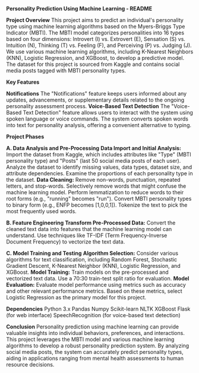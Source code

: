 **Personality Prediction Using Machine Learning - README**

**Project Overview**
This project aims to predict an individual's personality type using machine learning algorithms based on the Myers-Briggs Type Indicator (MBTI). The MBTI model categorizes personalities into 16 types based on four dimensions: Introvert (I) vs. Extrovert (E), Sensation (S) vs. Intuition (N), Thinking (T) vs. Feeling (F), and Perceiving (P) vs. Judging (J). We use various machine learning algorithms, including K-Nearest Neighbors (KNN), Logistic Regression, and XGBoost, to develop a predictive model. The dataset for this project is sourced from Kaggle and contains social media posts tagged with MBTI personality types.

**Key Features**

**Notifications**
The "Notifications" feature keeps users informed about any updates, advancements, or supplementary details related to the ongoing personality assessment process.
**Voice-Based Text Detection**
The "Voice-Based Text Detection" feature allows users to interact with the system using spoken language or voice commands. The system converts spoken words into text for personality analysis, offering a convenient alternative to typing.

**Project Phases**

**A. Data Analysis and Pre-Processing**
**Data Import and Initial Analysis:**
Import the dataset from Kaggle, which includes attributes like "Type" (MBTI personality type) and "Posts" (last 50 social media posts of each user).
Analyze the dataset to identify missing values, data types, dataset size, and attribute dependencies.
Examine the proportions of each personality type in the dataset.
**Data Cleaning:**
Remove non-words, punctuation, repeated letters, and stop-words.
Selectively remove words that might confuse the machine learning model.
Perform lemmatization to reduce words to their root forms (e.g., "running" becomes "run").
Convert MBTI personality types to binary form (e.g., ENFP becomes [1,0,0,1]).
Tokenize the text to pick the most frequently used words.

**B. Feature Engineering**
**Transform Pre-Processed Data:**
Convert the cleaned text data into features that the machine learning model can understand.
Use techniques like TF-IDF (Term Frequency-Inverse Document Frequency) to vectorize the text data.

**C. Model Training and Testing**
**Algorithm Selection:**
Consider various algorithms for text classification, including Random Forest, Stochastic Gradient Descent, K-Nearest Neighbor (KNN), Logistic Regression, and XGBoost.
**Model Training:**
Train models on the pre-processed and vectorized text data.
Use a 70:30 train-test split ratio for evaluation.
**Model Evaluation:**
Evaluate model performance using metrics such as accuracy and other relevant performance metrics.
Based on these metrics, select Logistic Regression as the primary model for this project.

**Dependencies**
Python 3.x
Pandas
Numpy
Scikit-learn
NLTK
XGBoost
Flask (for web interface)
SpeechRecognition (for voice-based text detection)

**Conclusion**
Personality prediction using machine learning can provide valuable insights into individual behaviors, preferences, and interactions. This project leverages the MBTI model and various machine learning algorithms to develop a robust personality prediction system. By analyzing social media posts, the system can accurately predict personality types, aiding in applications ranging from mental health assessments to human resource decisions.
